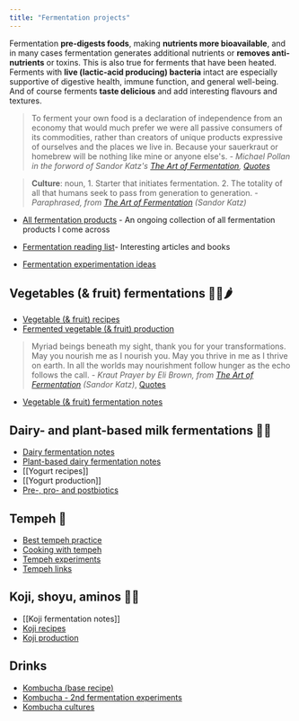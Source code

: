 ```yaml
---
title: "Fermentation projects"
---
```


Fermentation **pre-digests foods**, making **nutrients more bioavailable**, and in many cases fermentation generates additional nutrients or **removes anti-nutrients** or toxins. This is also true for ferments that have been heated. Ferments with **live (lactic-acid producing) bacteria** intact are especially supportive of digestive health, immune function, and general well-being. And of course ferments **taste delicious** and add interesting flavours and textures. 


> To ferment your own food is a declaration of independence from an economy that would much prefer we were all passive consumers of its commodities, rather than creators of unique products expressive of ourselves and the places we live in. Because your sauerkraut or homebrew will be nothing like mine or anyone else's. - _Michael Pollan in the forword of Sandor Katz's [The Art of Fermentation](projects/books/The%20Art%20of%20Fermentation.md), [Quotes](Quotes.md)_


> **Culture**: noun, 1. Starter that initiates fermentation. 2. The totality of all that humans seek to pass from generation to generation. - _Paraphrased, from [The Art of Fermentation](projects/books/The%20Art%20of%20Fermentation.md) (Sandor Katz)_


- [All fermentation products](projects/fermentation/All%20fermentation%20products.md) - An ongoing collection of all fermentation products I come across 

- [Fermentation reading list](projects/fermentation/Fermentation%20reading%20list.md)- Interesting articles and books

- [Fermentation experimentation ideas](projects/fermentation/Fermentation%20experimentation%20ideas.md)


## Vegetables (& fruit) fermentations 🥕🥬🌶️
- [Vegetable (& fruit) recipes](projects/fermentation/Vegetable%20recipes.md)
- [Fermented vegetable (& fruit) production](projects/fermentation/Fermented%20vegetable%20production.md)

> Myriad beings beneath my sight, thank you for your transformations. May you nourish me as I nourish you. May you thrive in me as I thrive on earth. In all the worlds may nourishment follow hunger as the echo follows the call. - _Kraut Prayer by Eli Brown, from [The Art of Fermentation](projects/books/The%20Art%20of%20Fermentation.md) (Sandor Katz)_, [Quotes](Quotes.md)

- [Vegetable (& fruit) fermentation notes](projects/fermentation/Vegetable%20fermentation%20notes.md)

## Dairy- and plant-based milk fermentations 🥛🌾
- [Dairy fermentation notes](projects/fermentation/Dairy%20fermentation%20notes.md)
- [Plant-based dairy fermentation notes](projects/attachments/Plant-based%20dairy%20fermentation%20notes.md)
- [[Yogurt recipes]]
- [[Yogurt production]]
- [Pre-, pro- and postbiotics](projects/fermentation/Pre-,%20pro-%20and%20postbiotics.md)


## Tempeh 🫘
- [Best tempeh practice](projects/fermentation/Best%20tempeh%20practice.md)
- [Cooking with tempeh](projects/fermentation/Cooking%20with%20tempeh.md)
- [Tempeh experiments](projects/fermentation/Tempeh%20experiments.md)
- [Tempeh links](projects/fermentation/Tempeh%20links.md)


## Koji, shoyu, aminos 🍜🍶
- [[Koji fermentation notes]]
- [Koji recipes](projects/fermentation/Koji%20recipes.md)
- [Koji production](Koji%20production)

## Drinks
- [Kombucha (base recipe)](projects/fermentation/Kombucha%20(base%20recipe).md)
- [Kombucha - 2nd fermentation experiments](projects/fermentation/Kombucha%20-%202nd%20fermentation%20experiments.md)
- [Kombucha cultures](projects/fermentation/Kombucha%20cultures.md)